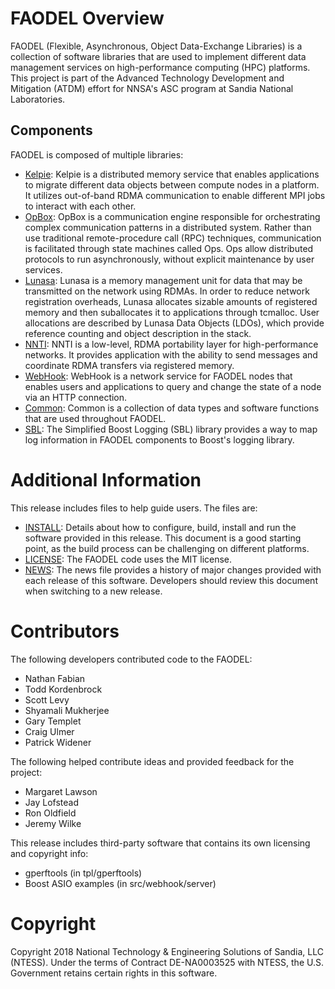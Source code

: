 FAODEL Overview
===============
FAODEL (Flexible, Asynchronous, Object Data-Exchange Libraries) is a 
collection of software libraries that are used to implement 
different data management services on high-performance computing (HPC)
platforms. This project is part of the Advanced Technology Development
and Mitigation (ATDM) effort for NNSA's ASC program at Sandia 
National Laboratories. 

Components
----------
FAODEL is composed of multiple libraries:

- [Kelpie](src/kelpie/README_Kelpie.md): Kelpie is a distributed memory
  service that enables applications to migrate different data objects
  between compute nodes in a platform. It utilizes out-of-band RDMA
  communication to enable different MPI jobs to interact with each
  other.
- [OpBox](src/opbox/README_OpBox.md): OpBox is a communication engine
  responsible for orchestrating complex communication patterns in a
  distributed system. Rather than use traditional remote-procedure
  call (RPC) techniques, communication is facilitated through state
  machines called Ops. Ops allow distributed protocols to run
  asynchronously, without explicit maintenance by user services.
- [Lunasa](src/lunasa/README_Lunasa.md): Lunasa is a memory management unit
  for data that may be transmitted on the network using RDMAs. In
  order to reduce network registration overheads, Lunasa allocates
  sizable amounts of registered memory and then suballocates it to
  applications through tcmalloc. User allocations are described by
  Lunasa Data Objects (LDOs), which provide reference counting and
  object description in the stack.
- [NNTI](src/nnti/README_NNTI.md): NNTI is a low-level, RDMA portability
  layer for high-performance networks. It provides application with
  the ability to send messages and coordinate RDMA transfers via
  registered memory.
- [WebHook](src/webhook/README_WebHook.md): WebHook is a network service for
  FAODEL nodes that enables users and applications to query
  and change the state of a node via an HTTP connection.
- [Common](src/common/README_Common.md): Common is a collection of data types
  and software functions that are used throughout FAODEL.
- [SBL](src/sbl/README_SBL.md): The Simplified Boost Logging (SBL) library
  provides a way to map log information in FAODEL components to
  Boost's logging library.
  
Additional Information
======================
This release includes files to help guide users. The files are:

- [INSTALL](INSTALL.md): Details about how to configure, build,
  install and run the software provided in this release. This document
  is a good starting point, as the build process can be challenging on
  different platforms.
- [LICENSE](LICENSE.md): The FAODEL code uses the MIT license.
- [NEWS](NEWS.md): The news file provides a history of major changes provided
  with each release of this software. Developers should review this document
  when switching to a new release.

Contributors
============
The following developers contributed code to the FAODEL:

- Nathan Fabian
- Todd Kordenbrock
- Scott Levy
- Shyamali Mukherjee
- Gary Templet
- Craig Ulmer
- Patrick Widener

The following helped contribute ideas and provided feedback for the project:

- Margaret Lawson
- Jay Lofstead
- Ron Oldfield
- Jeremy Wilke

This release includes third-party software that contains its own licensing
and copyright info:
- gperftools (in tpl/gperftools)
- Boost ASIO examples (in src/webhook/server)

Copyright
=========
Copyright 2018 National Technology & Engineering Solutions of Sandia, LLC
(NTESS). Under the terms of Contract DE-NA0003525 with NTESS, the U.S. 
Government retains certain rights in this software. 
